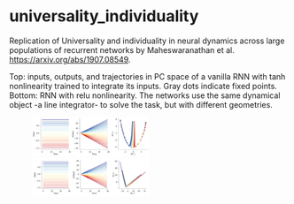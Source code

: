 # universality_individuality
Replication of Universality and individuality in neural dynamics across large populations of recurrent networks
by Maheswaranathan et al. https://arxiv.org/abs/1907.08549.

Top: inputs, outputs, and trajectories in PC space of a vanilla RNN with tanh nonlinearity trained to integrate its inputs. Gray dots indicate fixed points. Bottom: RNN with relu nonlinearity. The networks use the same dynamical object -a line integrator- to solve the task, but with different geometries. 

<figure>
    <img src="/figures/cdi_vanilla_fpts.png"   width="50%"  />
     <img src="/figures/cdi_vanilla_relu_fpts.png"   width="50%"  />
</figure>


